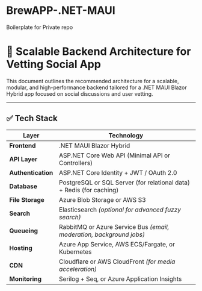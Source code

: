 # BrewAPP-.NET-MAUI
Boilerplate for Private repo

# 🧠 Scalable Backend Architecture for Vetting Social App

This document outlines the recommended architecture for a scalable, modular, and high-performance backend tailored for a .NET MAUI Blazor Hybrid app focused on social discussions and user vetting.

---

## ✅  Tech Stack

| Layer            | Technology                                                                 |
|------------------|-----------------------------------------------------------------------------|
| **Frontend**      | .NET MAUI Blazor Hybrid                                                    |
| **API Layer**     | ASP.NET Core Web API (Minimal API or Controllers)                         |
| **Authentication**| ASP.NET Core Identity + JWT / OAuth 2.0                                   |
| **Database**      | PostgreSQL or SQL Server (for relational data) + Redis (for caching)      |
| **File Storage**  | Azure Blob Storage or AWS S3                                               |
| **Search**        | Elasticsearch *(optional for advanced fuzzy search)*                      |
| **Queueing**      | RabbitMQ or Azure Service Bus *(email, moderation, background jobs)*      |
| **Hosting**       | Azure App Service, AWS ECS/Fargate, or Kubernetes                         |
| **CDN**           | Cloudflare or AWS CloudFront *(for media acceleration)*                   |
| **Monitoring**    | Serilog + Seq, or Azure Application Insights                              |
